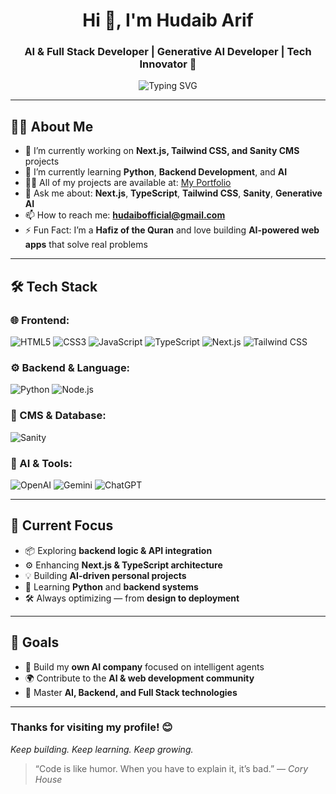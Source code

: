 <h1 align="center">Hi 👋, I'm Hudaib Arif</h1>
<h3 align="center">AI & Full Stack Developer | Generative AI Developer | Tech Innovator 🚀</h3>

<p align="center">
  <img src="https://readme-typing-svg.herokuapp.com?font=Fira+Code&color=00C2FF&duration=2000&pause=1000&center=true&width=500&lines=AI+%26+Full+Stack+Developer;Generative+AI+Developer;Next.js+%26+Tailwind+Expert;Always+Learning+Something+New+%F0%9F%9A%80" alt="Typing SVG" />
</p>

---

## 🧑‍💻 About Me

- 🔭 I’m currently working on **Next.js, Tailwind CSS, and Sanity CMS** projects  
- 🌱 I’m currently learning **Python**, **Backend Development**, and **AI**  
- 👨‍💻 All of my projects are available at: [My Portfolio](https://portfolio-in-wordpress.vercel.app/)  
- 💬 Ask me about: **Next.js**, **TypeScript**, **Tailwind CSS**, **Sanity**, **Generative AI**  
- 📫 How to reach me: **hudaibofficial@gmail.com**  
- ⚡ Fun Fact: I’m a **Hafiz of the Quran** and love building **AI-powered web apps** that solve real problems  

---

## 🛠️ Tech Stack

### 🌐 Frontend:
![HTML5](https://img.shields.io/badge/HTML5-E34F26?style=for-the-badge&logo=html5&logoColor=white)
![CSS3](https://img.shields.io/badge/CSS3-1572B6?style=for-the-badge&logo=css3&logoColor=white)
![JavaScript](https://img.shields.io/badge/JavaScript-F7DF1E?style=for-the-badge&logo=javascript&logoColor=black)
![TypeScript](https://img.shields.io/badge/TypeScript-007ACC?style=for-the-badge&logo=typescript&logoColor=white)
![Next.js](https://img.shields.io/badge/Next.js-000000?style=for-the-badge&logo=next.js&logoColor=white)
![Tailwind CSS](https://img.shields.io/badge/Tailwind_CSS-38B2AC?style=for-the-badge&logo=tailwind-css&logoColor=white)

### ⚙️ Backend & Language:
![Python](https://img.shields.io/badge/Python-3776AB?style=for-the-badge&logo=python&logoColor=white)
![Node.js](https://img.shields.io/badge/Node.js-339933?style=for-the-badge&logo=node.js&logoColor=white)

### 🧩 CMS & Database:
![Sanity](https://img.shields.io/badge/Sanity-EF4444?style=for-the-badge&logo=sanity&logoColor=white)

### 🤖 AI & Tools:
![OpenAI](https://img.shields.io/badge/OpenAI-412991?style=for-the-badge&logo=openai&logoColor=white)
![Gemini](https://img.shields.io/badge/Gemini_AI-4285F4?style=for-the-badge&logo=google&logoColor=white)
![ChatGPT](https://img.shields.io/badge/ChatGPT-10A37F?style=for-the-badge&logo=openai&logoColor=white)

---

## 🧠 Current Focus

- 📦 Exploring **backend logic & API integration**  
- ⚙️ Enhancing **Next.js & TypeScript architecture**  
- 💡 Building **AI-driven personal projects**  
- 🧠 Learning **Python** and **backend systems**  
- 🛠 Always optimizing — from **design to deployment**  

---

## 🎯 Goals

- 🚀 Build my **own AI company** focused on intelligent agents  
- 🌍 Contribute to the **AI & web development community**  
- 💼 Master **AI, Backend, and Full Stack technologies**

---

### Thanks for visiting my profile! 😊  
_Keep building. Keep learning. Keep growing._

> “Code is like humor. When you have to explain it, it’s bad.” — *Cory House*
